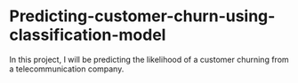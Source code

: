 # Predicting-customer-churn-using-classification-model
In this project, I will be predicting the likelihood of a customer churning from a telecommunication company.
